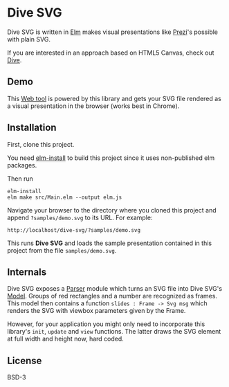 # Dive SVG

Dive SVG is written in [Elm](http://elmlang.org) makes visual presentations like [Prezi](https://prezi.com)'s possible with plain SVG. 

If you are interested in an approach based on HTML5 Canvas, check out [Dive](https://github.com/myrho/dive).

## Demo

This [Web tool](https://myrho.github.io/dive-svg/) is powered by this library and gets your SVG file rendered as a visual presentation in the browser (works best in Chrome).

## Installation

First, clone this project.

You need [elm-install](https://github.com/gdotdesign/elm-github-install) to build this project since it uses non-published elm packages. 

Then run

    elm-install
    elm make src/Main.elm --output elm.js

Navigate your browser to the directory where you cloned this project and append `?samples/demo.svg` to its URL. For example:

    http://localhost/dive-svg/?samples/demo.svg

This runs **Dive SVG** and loads the sample presentation contained in this project from the file `samples/demo.svg`.

## Internals

Dive SVG exposes a [Parser](https://github.com/myrho/dive-svg/blob/master/src/DiveSvg/Parser.elm) module which turns an SVG file into Dive SVG's [Model](https://github.com/myrho/dive-svg/blob/master/src/DiveSvg/Model.elm). Groups of red rectangles and a number are recognized as frames. This model then contains a function `slides : Frame -> Svg msg` which renders the SVG with viewbox parameters given by the Frame.

However, for your application you might only need to incorporate this library's `init`, `update` and `view` functions. The latter draws the SVG element at full width and height now, hard coded.

## License

BSD-3
